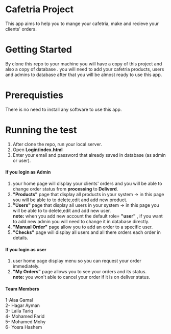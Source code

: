 # Cafetria Project
This app aims to help you to mange your cafetria, make and recieve your clients' orders.

# Getting Started
By clone this repo to your machine you will have a copy of this project and also a copy of database .
you will need to add your cafetria products, users and admins to database after that you will be almost ready to use this app.

# Prerequisties
There is no need to install any software to use this app.

# Running the test 
1. After clone the repo, run your local server.<br />
2. Open **Login/index.html** <br />
3. Enter your email and password that already saved in database (as admin or user).
#### If you login as Admin 
1.  your home page will display your clients' orders and you will be able to change order status from **processing** to **Deliverd**.<br />
2. **"Products"** page that display all products in your system -> in this page you will be able to to delete,edit and add new product.<br />
3.  **"Users"** page that display all users in your system -> in this page you will be able to to delete,edit and add new user.<br />
 **note:** when you add new account the default role= **"user"** , if you want to add new admin you will need to change it in database directly.
4. **"Manual Order"** page allow you to add an order to a specific user.<br />
5. **"Checks"** page will display all users and all there orders each order in details.

#### If you login as user
1. user home page display menu so you can request your order immediately.<br />
2. **"My Orders"** page allows you to see your orders and its status.<br />
**note:** you won't able to cancel your order if it is on deliver status.

#### Team Members
1-Alaa Gamal <br />
2- Hagar Ayman <br />
3- Laila Tariq <br />
4- Mohamed Farid <br />
5- Mohamed Mohy <br />
6- Yosra Hashem <br />
